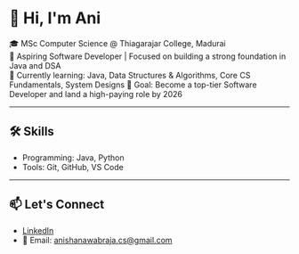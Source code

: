 # 👋 Hi, I'm Ani

🎓 MSc Computer Science @ Thiagarajar College, Madurai  
🧠 Aspiring Software Developer | Focused on building a strong foundation in Java and DSA  
🌱 Currently learning: Java, Data Structures & Algorithms, Core CS Fundamentals, System Designs 
🚀 Goal: Become a top-tier Software Developer and land a high-paying role by 2026  

---

## 🛠️ Skills
- Programming: Java, Python
- Tools: Git, GitHub, VS Code

---

## 📫 Let's Connect
- [LinkedIn](https://www.linkedin.com/in/anisha07)  
- 📧 Email: anishanawabraja.cs@gmail.com
